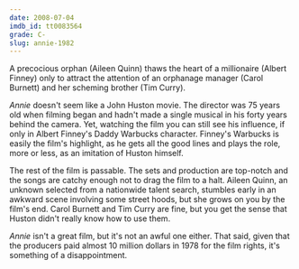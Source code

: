 ```yaml
---
date: 2008-07-04
imdb_id: tt0083564
grade: C-
slug: annie-1982
---
```


A precocious orphan (Aileen Quinn) thaws the heart of a millionaire (Albert Finney) only to attract the attention of an orphanage manager (Carol Burnett) and her scheming brother (Tim Curry).

_Annie_ doesn't seem like a John Huston movie. The director was 75 years old when filming began and hadn't made a single musical in his forty years behind the camera. Yet, watching the film you can still see his influence, if only in Albert Finney's Daddy Warbucks character. Finney's Warbucks is easily the film's highlight, as he gets all the good lines and plays the role, more or less, as an imitation of Huston himself.

The rest of the film is passable. The sets and production are top-notch and the songs are catchy enough not to drag the film to a halt. Aileen Quinn, an unknown selected from a nationwide talent search, stumbles early in an awkward scene involving some street hoods, but she grows on you by the film's end. Carol Burnett and Tim Curry are fine, but you get the sense that Huston didn't really know how to use them.

_Annie_ isn't a great film, but it's not an awful one either. That said, given that the producers paid almost 10 million dollars in 1978 for the film rights, it's something of a disappointment.
